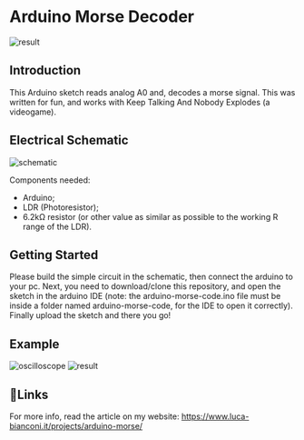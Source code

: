 # Arduino Morse Decoder
![result](https://www.luca-bianconi.it/projects/arduino-morse/img/Result.PNG)

## Introduction
This Arduino sketch reads analog A0 and, decodes a morse signal.
This was written for fun, and works with Keep Talking And Nobody Explodes (a videogame).

## Electrical Schematic
![schematic](https://www.luca-bianconi.it/projects/arduino-morse/img/circ_breadboard.png)

Components needed:
- Arduino;
- LDR (Photoresistor);
- 6.2kΩ resistor (or other value as similar as possible to the working R range of the LDR).

## Getting Started
Please build the simple circuit in the schematic, then connect the arduino to your pc.
Next, you need to download/clone this repository, and open the sketch in the arduino IDE (note: the arduino-morse-code.ino file must be inside a folder named arduino-morse-code, for the IDE to open it correctly).
Finally upload the sketch and there you go!

## Example
![oscilloscope](https://www.luca-bianconi.it/projects/arduino-morse/img/oscill2.png)
![result](https://www.luca-bianconi.it/projects/arduino-morse/img/Result.PNG)

## 🔗Links
For more info, read the article on my website: https://www.luca-bianconi.it/projects/arduino-morse/